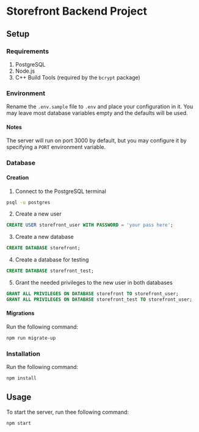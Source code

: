 # Storefront Backend Project

## Setup

### Requirements
1. PostgreSQL
2. Node.js
3. C++ Build Tools (required by the `bcrypt` package)

### Environment
Rename the `.env.sample` file to `.env` and place your configuration in it. You may leave most database variables empty and the defaults will be used.

#### Notes
The server will run on port 3000 by default, but you may configure it by specifying a `PORT` environment variable.

### Database

#### Creation
1. Connect to the PostgreSQL terminal
```sh
psql -u postgres
```
2. Create a new user
```sql
CREATE USER storefront_user WITH PASSWORD = 'your pass here';
```
3. Create a new database
```sql
CREATE DATABASE storefront;
```
4. Create a database for testing
```sql
CREATE DATABASE storefront_test;
```
5. Grant the needed privileges to the new user in both databases
```sql
GRANT ALL PRIVILEGES ON DATABASE storefront TO storefront_user;
GRANT ALL PRIVILEGES ON DATABASE storefront_test TO storefront_user;
```

#### Migrations
Run the following command:
```sh
npm run migrate-up
```

### Installation
Run the following command:
```sh
npm install
```

## Usage
To start the server, run thee following command:
```sh
npm start
```